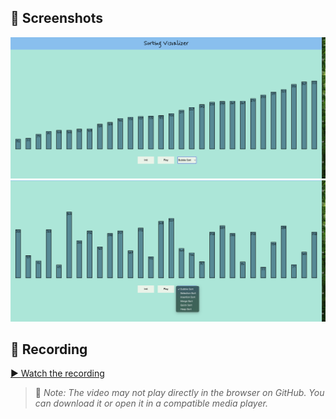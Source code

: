 ## 📸 Screenshots

![Screenshot 1](multimedia/screenshot1.png)
![Screenshot 2](multimedia/screenshot2.png)

## 🎥 Recording

[▶️ Watch the recording](multimedia/recording.mov)

> 📁 *Note: The video may not play directly in the browser on GitHub. You can download it or open it in a compatible media player.*
